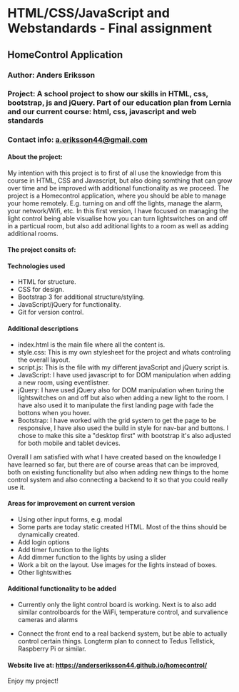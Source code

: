 # HTML/CSS/JavaScript and Webstandards - Final assignment

## HomeControl Application

### Author: Anders Eriksson

### Project: A school project to show our skills in HTML, css, bootstrap, js and jQuery. Part of our education plan from Lernia and our current course: html, css, javascript and web standards

### Contact info: a.eriksson44@gmail.com

#### About the project:

My intention with this project is to first of all use the knowledge from this course in HTML, CSS and Javascript, but also doing somthing that can grow over time and be improved with additional functionality as we proceed.
The project is a Homecontrol application, where you should be able to manage your home remotely. E.g. turning on and off the lights, manage the alarm, your network/Wifi, etc.
In this first version, I have focused on managing the light control being able visualise how you can turn lightswitches on and off in a particual room, but also add aditional lights to a room as well as adding additional rooms.

#### The project consits of:

#### Technologies used 

* HTML for structure.
* CSS for design.
* Bootstrap 3 for additional structure/styling.
* JavaScript/jQuery for functionality.
* Git for version control.

#### Additional descriptions 

* index.html is the main file where all the content is.
* style.css: This is my own stylesheet for the project and whats controling the overall layout.
* script.js: This is the file with my different javaScript and jQuery script is.
* JavaScript: I have used javascript to for DOM manipulation when adding a new room, using eventlistner. 
* jQuery: I have used jQuery also for DOM manipulation when turing the lightswitches on and off but also when adding a new light to the room. I have also used it to manipulate the first landing page with fade the bottons when you hover.
* Bootstrap: I have worked with the grid system to get the page to be responsive, I have also used the build in style for nav-bar and buttons.
I chose to make this site a "desktop first" with bootstrap it's also adjusted for both mobile and tablet devices. 

Overall I am  satisfied with what I have created based on the knowledge I have learned so far, but there are of course areas that can be improved, both on existing functionality but also when adding new things to the home control system and also connecting a backend to it so that you could really use it.

#### Areas for improvement on current version

* Using other input forms, e.g. modal
* Some parts are today static created HTML. Most of the thins should be dynamically created.
* Add login options
* Add timer function to the lights
* Add dimmer function to the lights by using a slider
* Work a bit on the layout. Use images for the lights instead of boxes.
* Other lightswithes


#### Additional functionality to be added
* Currently only the light control board is working. Next is to also add similar controlboards for the WiFi, temperature control, and survalience cameras and alarms

* Connect the front end to a real backend system, but be able to actually control certain things. Longterm plan to connect to Tedus Tellstick, Raspberry Pi or similar.


#### Website live at: https://anderseriksson44.github.io/homecontrol/


Enjoy my project!


